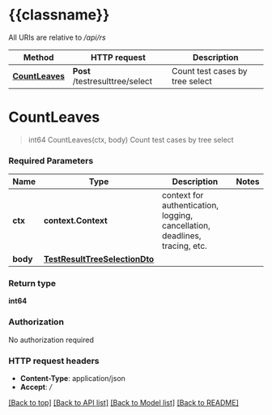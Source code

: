 # {{classname}}

All URIs are relative to */api/rs*

Method | HTTP request | Description
------------- | ------------- | -------------
[**CountLeaves**](TestResultTreeSelectionControllerApi.md#CountLeaves) | **Post** /testresulttree/select | Count test cases by tree select

# **CountLeaves**
> int64 CountLeaves(ctx, body)
Count test cases by tree select

### Required Parameters

Name | Type | Description  | Notes
------------- | ------------- | ------------- | -------------
 **ctx** | **context.Context** | context for authentication, logging, cancellation, deadlines, tracing, etc.
  **body** | [**TestResultTreeSelectionDto**](TestResultTreeSelectionDto.md)|  | 

### Return type

**int64**

### Authorization

No authorization required

### HTTP request headers

 - **Content-Type**: application/json
 - **Accept**: */*

[[Back to top]](#) [[Back to API list]](../README.md#documentation-for-api-endpoints) [[Back to Model list]](../README.md#documentation-for-models) [[Back to README]](../README.md)

